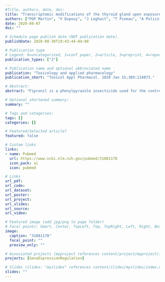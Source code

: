 ```yaml
---
#Title, authors, date, doi:
title: "Transcriptomic modifications of the thyroid gland upon exposure to phytosanitary-grade fipronil: Evidence for the activation of compensatory pathways."
authors: ["PGP Martin", "V Dupouy", "J Leghait", "T Pineau", "A Polizzi", "F Lasserre", "BB Roques", "C Viguié"]
date: 2020-08-07
doi: ""

# Schedule page publish date (NOT publication date).
publishDate: 2020-08-30T19:43:44-04:00

# Publication type
# Legend: 0=uncategorized, 1=conf paper, 2=article, 3=preprint, 4=report, 5=book, 6=book chapter, 7=thesis, 8=patent
publication_types: ["2"]

# Publication name and optional abbreviated name
publication: "Toxicology and applied pharmacology"
publication_short: "Toxicol Appl Pharmacol. 2020 Jan 15;389:114873."

# Abstract:
abstract: "Fipronil is a phenylpyrazole insecticide used for the control of a variety of pest for domestic, veterinary and agricultural uses. Fipronil exposure is associated to thyroid disruption in the rat. It increases thyroid hormone (TH) hepatic clearance. The effect on thyroxine (T4) clearance is about four fold higher than the effect on T4 plasma concentrations suggesting that the thyroid gland might develop compensatory mechanisms. The aim of this study was to document the potential effects of fipronil treatment on the thyroid transcriptome together with its effects on TSH and TH blood levels under well characterized internal exposure to fipronil and its main metabolite fipronil sulfone. Fipronil (3 mg/kg/d by gavage for 14 days) clearance increased while its half-life decreased (about 10 fold) throughout treatment. Fipronil treatment in adult female rats significantly decreased total T4 and free triiodothyronine (T3) concentrations. Key genes related to thyroid hormone synthesis and/or cellular dynamic were modulated by fipronil exposure. RT-PCR confirmed that thyroglobulin gene expression was upregulated. A trend toward higher Na/I symporter expression was also noted, while sulfotransferase 1a1 gene expression was down-regulated. The expression of genes potentially involved in thyroid cell dynamic were upregulated (e.g. prostaglandin synthase 1, amphiregulin and Rhoa). Our results indicate that both pathways of TH synthesis and thyroid cell dynamics are transcriptional targets of fipronil and/or its main sulfone metabolite. The underlying mechanisms remain to be elucidated."

# Optional shortened summary:
summary: ""

# Tags and categories:
tags: []
categories: []

# Featured/Selected article?
featured: false

# Custom links
links:
- name: Pubmed
  url: https://www.ncbi.nlm.nih.gov/pubmed/31881178
  icon_pack: ai
  icon: pubmed

# Links
url_pdf:
url_code:
url_dataset:
url_poster:
url_project:
url_slides:
url_source:
url_video:

# Featured image (add jpg/png to page folder)
# Focal points: Smart, Center, TopLeft, Top, TopRight, Left, Right, BottomLeft, Bottom, BottomRight
image: 
  caption: "31881178"
  focal_point: ""
  preview_only: ""

# Associated projects (myproject references content/project/myproject/index.md)
projects: [GeneExpressionRegulation]

# Slides (slides: "myslides" references content/slides/myslides/index.md)
slides: ""
---
```

